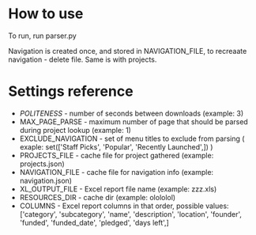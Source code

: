 # How to use

To run, run parser.py

Navigation is created once, and stored in NAVIGATION_FILE, to recreaate navigation - delete file. Same is with projects.

# Settings reference

* *POLITENESS* - number of seconds between downloads (example: 3)
* MAX_PAGE_PARSE - maximum number of page that should be parsed during project lookup (example: 1)
* EXCLUDE_NAVIGATION - set of menu titles to exclude from parsing ( exaple: set(['Staff Picks', 'Popular', 'Recently Launched',]) )
* PROJECTS_FILE - cache file for project gathered (example: projects.json)
* NAVIGATION_FILE - cache file for navigation info (example: navigation.json)
* XL_OUTPUT_FILE - Excel report file name (example: zzz.xls)
* RESOURCES_DIR - cache dir (example: olololol)
* COLUMNS - Excel report columns in that order, possible values:
    ['category', 'subcategory', 'name', 'description', 'location', 'founder', 'funded', 'funded_date', 'pledged', 'days left',]
